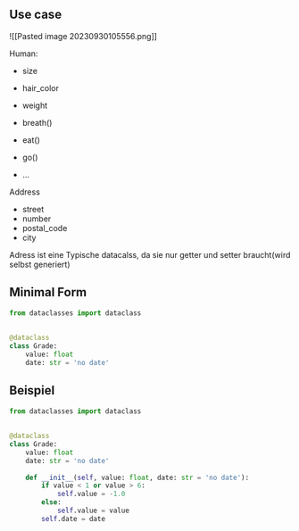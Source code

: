 ## Use case

![[Pasted image 20230930105556.png]]

Human:
- size
- hair_color
- weight

- breath()
- eat()
- go()
- …

Address
-  street
- number
- postal_code
- city

Adress ist eine Typische datacalss, da sie nur getter und setter braucht(wird selbst generiert)
## Minimal Form
```python
from dataclasses import dataclass  
  
  
@dataclass  
class Grade:  
    value: float  
    date: str = 'no date'  

```
## Beispiel
```python
from dataclasses import dataclass  
  
  
@dataclass  
class Grade:  
    value: float  
    date: str = 'no date'  
  
    def __init__(self, value: float, date: str = 'no date'):  
        if value < 1 or value > 6:  
            self.value = -1.0  
        else:  
            self.value = value  
        self.date = date
```